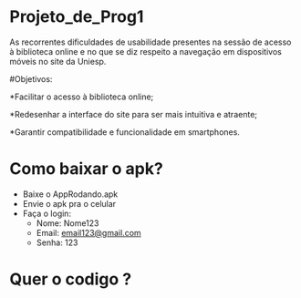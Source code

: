 # Projeto_de_Prog1
As recorrentes dificuldades de usabilidade presentes na sessão de acesso à biblioteca online e no que se diz respeito a navegação em dispositivos móveis no site da Uniesp. 

#Objetivos: 

*Facilitar o acesso à biblioteca online; 

*Redesenhar a interface do site para ser mais intuitiva e atraente; 

*Garantir compatibilidade e funcionalidade em smartphones. 

# Como baixar o apk?
  * Baixe o AppRodando.apk
  * Envie o apk pra o celular
  * Faça o login:
    * Nome: Nome123
    * Email: email123@gmail.com
    * Senha: 123
# Quer o codigo ? 
